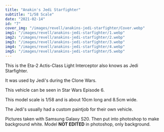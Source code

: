 ```yaml
---
title: "Anakin's Jedi Starfighter"
subtitle: "1/58 Scale"
date: "2021-02-14"
id: "7"
cover_img: "/images/revell/anakins-jedi-starfighter/Cover.webp"
img1: "/images/revell/anakins-jedi-starfighter/1.webp"
img2: "/images/revell/anakins-jedi-starfighter/2.webp"
img3: "/images/revell/anakins-jedi-starfighter/3.webp"
img4: "/images/revell/anakins-jedi-starfighter/4.webp"
img5: "/images/revell/anakins-jedi-starfighter/5.webp"
---
```


This is the Eta-2 Actis-Class Light Interceptor also knows as Jedi Starfighter.

It was used by Jedi's during the Clone Wars.

This vehicle can be seen in Star Wars Episode 6.

This model scale is 1/58 and is about 10cm long and 8.5cm wide.

The Jedi's usually had a custom paintjob for their own vehicle.

Pictures taken with Samsung Galaxy S20. Then put into photoshop to make background white. Model **NOT EDITED** in photoshop, only background.